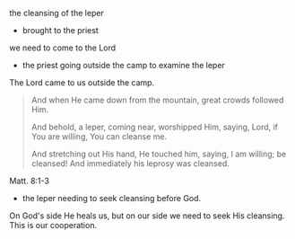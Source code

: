 the cleansing of the leper

- brought to the priest

we need to come to the Lord

- the priest going outside the camp to examine the leper

The Lord came to us outside the camp.

> And when He came down from the mountain, great crowds followed Him.
> 
> And behold, a leper, coming near, worshipped Him, saying, Lord, if You are willing, You can cleanse me.
>
> And stretching out His hand, He touched him, saying, I am willing; be cleansed! And immediately his leprosy was cleansed.

Matt. 8:1-3

- the leper needing to seek cleansing before God.

On God's side He heals us, but on our side we need to seek His cleansing. This is our cooperation.
